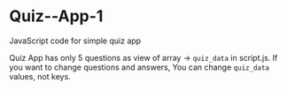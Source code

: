# Quiz--App-1
 JavaScript code for simple quiz app
 
  Quiz App has only 5 questions as view of array -> `quiz_data` in script.js. 
  If you want to change questions and answers, You can change `quiz_data` values, not keys.
